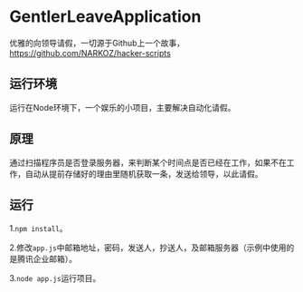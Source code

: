 # GentlerLeaveApplication
优雅的向领导请假，一切源于Github上一个故事，https://github.com/NARKOZ/hacker-scripts

## 运行环境
运行在Node环境下，一个娱乐的小项目，主要解决自动化请假。

## 原理
通过扫描程序员是否登录服务器，来判断某个时间点是否已经在工作，如果不在工作，自动从提前存储好的理由里随机获取一条，发送给领导，以此请假。

## 运行
1.`npm install`。

2.修改`app.js`中邮箱地址，密码，发送人，抄送人，及邮箱服务器（示例中使用的是腾讯企业邮箱）。

3.`node app.js`运行项目。
